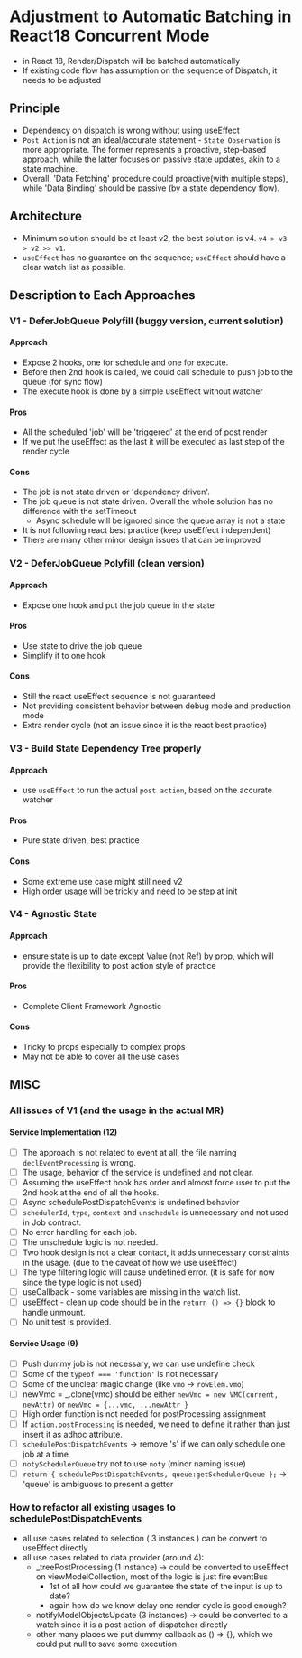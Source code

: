 # Adjustment to Automatic Batching in React18 Concurrent Mode
- in React 18, Render/Dispatch will be batched automatically
- If existing code flow has assumption on the sequence of Dispatch, it needs to be adjusted

## Principle
- Dependency on dispatch is wrong without using useEffect
- `Post Action` is not an ideal/accurate statement - `State Observation` is more appropriate. The former represents a proactive, step-based approach, while the latter focuses on passive state updates, akin to a state machine.
- Overall, 'Data Fetching' procedure could proactive(with multiple steps), while 'Data Binding' should be passive (by a state dependency flow). 

## Architecture
- Minimum solution should be at least v2, the best solution is v4. `v4 > v3 > v2 >> v1`.
- `useEffect` has no guarantee on the sequence; `useEffect` should have a clear watch list as possible.

## Description to Each Approaches
### V1 - DeferJobQueue Polyfill (buggy version, current solution)
#### Approach
- Expose 2 hooks, one for schedule and one for execute.
- Before then 2nd hook is called, we could call schedule to push job to the queue (for sync flow)
- The execute hook is done by a simple useEffect without watcher

#### Pros
- All the scheduled 'job' will be 'triggered' at the end of post render
- If we put the useEffect as the last it will be executed as last step of the render cycle

#### Cons
- The job is not state driven or 'dependency driven'.
- The job queue is not state driven. Overall the whole solution has no difference with the setTimeout
  - Async schedule will be ignored since the queue array is not a state
- It is not following react best practice (keep useEffect independent)
- There are many other minor design issues that can be improved

### V2 - DeferJobQueue Polyfill (clean version)
#### Approach
- Expose one hook and put the job queue in the state

#### Pros
- Use state to drive the job queue
- Simplify it to one hook

#### Cons
- Still the react useEffect sequence is not guaranteed
- Not providing consistent behavior between debug mode and production mode
- Extra render cycle (not an issue since it is the react best practice)

### V3 - Build State Dependency Tree properly
#### Approach
- use `useEffect` to run the actual `post action`, based on the accurate watcher

#### Pros
- Pure state driven, best practice

#### Cons
- Some extreme use case might still need v2
- High order usage will be trickly and need to be step at init

### V4 - Agnostic State
#### Approach
- ensure state is up to date except Value (not Ref) by prop, which will provide the flexibility to post action style of practice

#### Pros
- Complete Client Framework Agnostic

#### Cons
- Tricky to props especially to complex props
- May not be able to cover all the use cases

## MISC
### All issues of V1 (and the usage in the actual MR)
#### Service Implementation (12)
- [ ] The approach is not related to event at all, the file naming `declEventProcessing` is wrong.
- [ ] The usage, behavior of the service is undefined and not clear.
- [ ] Assuming the useEffect hook has order and almost force user to put the 2nd hook at the end of all the hooks.
- [ ] Async schedulePostDispatchEvents is undefined behavior
- [ ] `schedulerId`, `type`, `context` and `unschedule` is unnecessary and not used in Job contract.
- [ ] No error handling for each job.
- [ ] The unschedule logic is not needed.
- [ ] Two hook design is not a clear contact, it adds unnecessary constraints in the usage. (due to the caveat of how we use useEffect)
- [ ] The type filtering logic will cause undefined error. (it is safe for now since the type logic is not used)
- [ ] useCallback - some variables are missing in the watch list.
- [ ] useEffect - clean up code should be in the `return () => {}` block to handle unmount.
- [ ] No unit test is provided.
#### Service Usage (9)
- [ ] Push dummy job is not necessary, we can use undefine check
- [ ] Some of the `typeof === 'function'` is not necessary
- [ ] Some of the unclear magic change (like `vmo` -> `rowElem.vmo`)
- [ ] newVmc = _.clone(vmc) should be either `newVmc = new VMC(current, newAttr)` or `newVmc = {...vmc, ...newAttr }`
- [ ] High order function is not needed for postProcessing assignment
- [ ] If `action.postProcessing` is needed, we need to define it rather than just insert it as  adhoc attribute.
- [ ] `schedulePostDispatchEvents` -> remove 's' if we can only schedule one job at a time
- [ ] `notySchedulerQueue` try not to use `noty` (minor naming issue)
- [ ] `return { schedulePostDispatchEvents, queue:getSchedulerQueue };` -> 'queue' is ambiguous to present a getter

### How to refactor all existing usages to schedulePostDispatchEvents
- all use cases related to selection ( 3 instances ) can be convert to useEffect directly
- all use cases related to data provider (around 4):
  - _treePostProcessing (1 instance) -> could be converted to useEffect on viewModelCollection, most of the logic is just fire eventBus
    - 1st of all how could we guarantee the state of the input is up to date?
    - again how do we know delay one render cycle is good enough?
  - notifyModelObjectsUpdate (3 instances) -> could be converted to a watch since it is a post action of dispatcher directly
  - other many places we put dummy callback as () => {}, which we could put null to save some execution